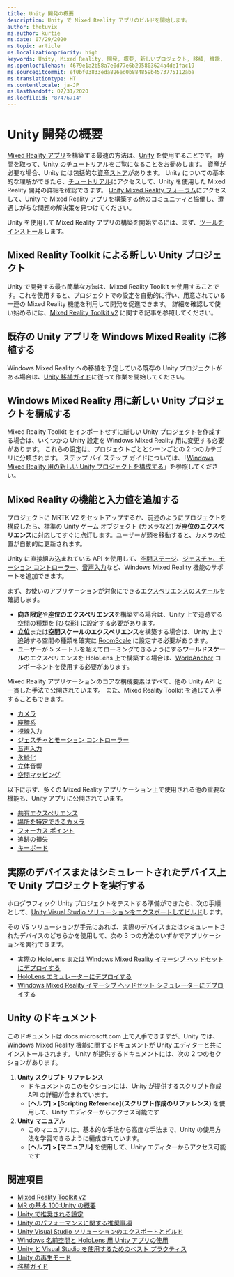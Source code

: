 ```yaml
---
title: Unity 開発の概要
description: Unity で Mixed Reality アプリのビルドを開始します。
author: thetuvix
ms.author: kurtie
ms.date: 07/29/2020
ms.topic: article
ms.localizationpriority: high
keywords: Unity, Mixed Reality, 開発, 概要, 新しいプロジェクト, 移植, 機能, カメラ, シミュレーション, エミュレーション, ドキュメント
ms.openlocfilehash: 4679e1a2b58a7e0d77e6b295803624a4de1fac19
ms.sourcegitcommit: ef0bf03833eda826ed0b884859b4573775112aba
ms.translationtype: HT
ms.contentlocale: ja-JP
ms.lasthandoff: 07/31/2020
ms.locfileid: "87476714"
---
```

# <a name="unity-development-overview"></a>Unity 開発の概要

[Mixed Reality アプリ](app-views.md)を構築する最速の方法は、[Unity](https://unity.com) を使用することです。 時間を取って、[Unity のチュートリアル](https://unity3d.com/learn/tutorials)をご覧になることをお勧めします。 資産が必要な場合、Unity には包括的な[資産ストア](https://www.assetstore.unity3d.com/)があります。 Unity についての基本的な理解ができたら、[チュートリアル](tutorials.md)にアクセスして、Unity を使用した Mixed Reality 開発の詳細を確認できます。 [Unity Mixed Reality フォーラム](https://forum.unity3d.com/forums/hololens.102/)にアクセスして、Unity で Mixed Reality アプリを構築する他のコミュニティと協働し、遭遇しがちな問題の解決策を見つけてください。

Unity を使用して Mixed Reality アプリの構築を開始するには、まず、[ツールをインストール](install-the-tools.md)します。

## <a name="new-unity-project-with-mixed-reality-toolkit"></a>Mixed Reality Toolkit による新しい Unity プロジェクト 

Unity で開発する最も簡単な方法は、Mixed Reality Toolkit を使用することです。これを使用すると、プロジェクトでの設定を自動的に行い、用意されている一連の Mixed Reality 機能を利用して開発を促進できます。 詳細を確認して使い始めるには、[Mixed Reality Toolkit v2](mrtk-getting-started.md) に関する記事を参照してください。 

## <a name="porting-an-existing-unity-app-to-windows-mixed-reality"></a>既存の Unity アプリを Windows Mixed Reality に移植する

Windows Mixed Reality への移植を予定している既存の Unity プロジェクトがある場合は、[Unity 移植ガイド](porting-guides.md)に従って作業を開始してください。

## <a name="configuring-new-unity-project-for-windows-mixed-reality"></a>Windows Mixed Reality 用に新しい Unity プロジェクトを構成する

Mixed Reality Toolkit をインポートせずに新しい Unity プロジェクトを作成する場合は、いくつかの Unity 設定を Windows Mixed Reality 用に変更する必要があります。 これらの設定は、プロジェクトごととシーンごとの 2 つのカテゴリに分類されます。 ステップ バイ ステップ ガイドについては、「[Windows Mixed Reality 用の新しい Unity プロジェクトを構成する](Configure-Unity-Project.md)」を参照してください。

## <a name="adding-mixed-reality-capabilities-and-inputs"></a>Mixed Reality の機能と入力値を追加する

プロジェクトに MRTK V2 をセットアップするか、前述のようにプロジェクトを構成したら、標準の Unity ゲーム オブジェクト (カメラなど) が**座位のエクスペリエンス**に対応してすぐに点灯します。ユーザーが頭を移動すると、カメラの位置が自動的に更新されます。

Unity に直接組み込まれている API を使用して、[空間ステージ](coordinate-systems.md#spatial-coordinate-systems)、[ジェスチャ、モーション コントローラー](gestures-and-motion-controllers-in-unity.md)、[音声入力](voice-input-in-unity.md)など、Windows Mixed Reality 機能のサポートを追加できます。 

まず、お使いのアプリケーションが対象にできる[エクスペリエンスのスケール](coordinate-systems.md)を確認します。
* **向き限定**や**座位のエクスペリエンス**を構築する場合は、Unity 上で追跡する空間の種類を [[ひな形]](coordinate-systems-in-unity.md#building-an-orientation-only-or-seated-scale-experience) に設定する必要があります。
* **立位**または**空間スケールのエクスペリエンス**を構築する場合は、Unity 上で追跡する空間の種類を確実に [RoomScale](coordinate-systems-in-unity.md#building-an-orientation-only-or-seated-scale-experience) に設定する必要があります。
* ユーザーが 5 メートルを超えてローミングできるようにする**ワールドスケール**のエクスペリエンスを HoloLens 上で構築する場合は、[WorldAnchor](coordinate-systems-in-unity.md#building-a-world-scale-experience) コンポーネントを使用する必要があります。

Mixed Reality アプリケーションのコアな構成要素はすべて、他の Unity API と一貫した手法で公開されています。 また、Mixed Reality Toolkit を通じて入手することもできます。
* [カメラ](camera-in-unity.md)
* [座標系](coordinate-systems-in-unity.md)
* [視線入力](gaze-in-unity.md)
* [ジェスチャとモーション コントローラー](gestures-and-motion-controllers-in-unity.md)
* [音声入力](voice-input-in-unity.md)
* [永続化](persistence-in-unity.md)
* [立体音響](spatial-sound-in-unity.md)
* [空間マッピング](spatial-mapping-in-unity.md)

以下に示す、多くの Mixed Reality アプリケーション上で使用される他の重要な機能も、Unity アプリに公開されています。
* [共有エクスペリエンス](shared-experiences-in-unity.md)
* [場所を特定できるカメラ](locatable-camera-in-unity.md)
* [フォーカス ポイント](focus-point-in-unity.md)
* [追跡の損失](tracking-loss-in-unity.md)
* [キーボード](keyboard-input-in-unity.md)

## <a name="running-your-unity-project-on-a-real-or-simulated-device"></a>実際のデバイスまたはシミュレートされたデバイス上で Unity プロジェクトを実行する

ホログラフィック Unity プロジェクトをテストする準備ができたら、次の手順として、[Unity Visual Studio ソリューションをエクスポートしてビルド](exporting-and-building-a-unity-visual-studio-solution.md)します。

その VS ソリューションが手元にあれば、実際のデバイスまたはシミュレートされたデバイスのどちらかを使用して、次の 3 つの方法のいずかでアプリケーションを実行できます。
* [実際の HoloLens または Windows Mixed Reality イマーシブ ヘッドセットにデプロイする](using-visual-studio.md)
* [HoloLens エミュレーターにデプロイする](using-the-hololens-emulator.md)
* [Windows Mixed Reality イマーシブ ヘッドセット シミュレーターにデプロイする](using-the-windows-mixed-reality-simulator.md)

## <a name="unity-documentation"></a>Unity のドキュメント

このドキュメントは docs.microsoft.com 上で入手できますが、Unity では、Windows Mixed Reality 機能に関するドキュメントが Unity エディターと共にインストールされます。 Unity が提供するドキュメントには、次の 2 つのセクションがあります。
1. **Unity スクリプト リファレンス**
    * ドキュメントのこのセクションには、Unity が提供するスクリプト作成 API の詳細が含まれています。
    * **[ヘルプ] > [Scripting Reference]\(スクリプト作成のリファレンス\)**  を使用して、Unity エディターからアクセス可能です
2. **Unity マニュアル**
    * このマニュアルは、基本的な手法から高度な手法まで、Unity の使用方法を学習できるように編成されています。
    * **[ヘルプ] > [マニュアル]** を使用して、Unity エディターからアクセス可能です

## <a name="see-also"></a>関連項目
* [Mixed Reality Toolkit v2](mrtk-getting-started.md)
* [MR の基本 100:Unity の概要](holograms-100.md)
* [Unity で推奨される設定](recommended-settings-for-unity.md)
* [Unity のパフォーマンスに関する推奨事項](performance-recommendations-for-unity.md)
* [Unity Visual Studio ソリューションのエクスポートとビルド](exporting-and-building-a-unity-visual-studio-solution.md)
* [Windows 名前空間と HoloLens 用 Unity アプリの使用](using-the-windows-namespace-with-unity-apps-for-hololens.md)
* [Unity と Visual Studio を使用するためのベスト プラクティス](best-practices-for-working-with-unity-and-visual-studio.md)
* [Unity の再生モード](unity-play-mode.md)
* [移植ガイド](porting-guides.md)
